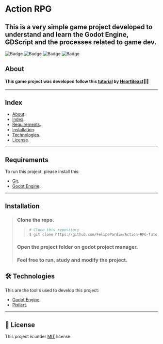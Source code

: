 # Action RPG

## This is a very simple game project developed to understand and learn the Godot Engine, GDScript and the processes related to game dev.

![Badge](https://img.shields.io/github/stars/FelipePardim/Action-RPG-Tutorial-Godot-Engine)
![Badge](https://img.shields.io/github/forks/FelipePardim/Action-RPG-Tutorial-Godot-Engine)
![Badge](https://img.shields.io/github/issues/FelipePardim/Action-RPG-Tutorial-Godot-Engine)
![Badge](https://img.shields.io/github/license/FelipePardim/Action-RPG-Tutorial-Godot-Engine)

## About
#### This game project was developed follow this [tutorial](https://www.youtube.com/playlist?list=PL9FzW-m48fn2SlrW0KoLT4n5egNdX-W9a) by [HeartBeast](https://www.youtube.com/c/uheartbeast)👻💜
 
---

## Index
- [About](#about).
- [Index](#index).
- [Requirements](#requirements).
- [Installation](#installation).
- [Technologies](#technologies).
- [License](#license).

---

## Requirements

To run this project, please install this:

- [Git](https://git-scm.com).
- [Godot Engine](https://godotengine.org/).

---

## Installation
> ### Clone the repo.
>>   ```bash
>>  # Clone this repository
>>  $ git clone https://github.com/FelipePardim/Action-RPG-Tutorial-Godot-Engine.git
>>   ```
> ### Open the project folder on godot project manager.
>
> ### Feel free to run, study and modify the project.

<h2 id="technologies">
    🛠 Technologies
</h2>

This are the tool's used to develop this project:

- [Godot Engine](https://godotengine.org/).
- [Pixilart](https://www.pixilart.com/).

---

<h2 id="license">
    📝 License 
</h2>

This project is under [MIT](https://github.com/FelipePardim/Action-RPG-Tutorial-Godot-Engine/blob/main/LICENSE.md) license.